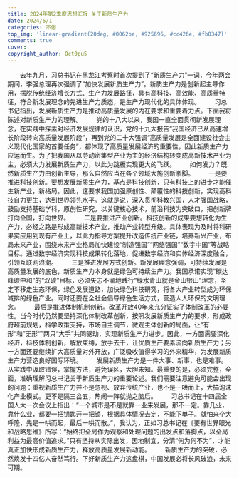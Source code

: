 ```yaml
---
title: 2024年第2季度思想汇报 关于新质生产力
date: 2024/6/1
categories: 不倦
top_img: 'linear-gradient(20deg, #0062be, #925696, #cc426e, #fb0347)'
comments: true
cover: 
copyright_author: Oct0pu5
---
```


&ensp;&ensp;&ensp;&ensp;去年九月，习总书记在黑龙江考察时首次提到了“新质生产力”一词，今年两会期间，李强总理再次强调了“加快发展新质生产力”。新质生产力是创新起主导作用，摆脱传统经济增长方式、生产力发展路径，具有高科技、高效能、高质量特征，符合新发展理念的先进生产力质态，是生产力现代化的具体体现。
&ensp;&ensp;&ensp;&ensp;习总书记指出，发展新质生产力是推动高质量发展的内在要求和重要着力点。下面我将陈述对新质生产力的理解。
&ensp;&ensp;&ensp;&ensp;党的十八大以来，我国一直全面贯彻新发展理念，在实践中探索对经济发展规律的认识，党的十九大报告“我国经济已从高速增长阶段转向高质量发展阶段”，再到党的二十大强调“高质量发展是全面建设社会主义现代化国家的首要任务”，都体现了高质量发展经济的重要性，因此新质生产力应运而生。为了把我国从以劳动密集型产业为主的经济结构转变成高新技术产业为主，必须大力发展新质生产力，以此为跳板实现更大的飞跃。
&ensp;&ensp;&ensp;&ensp;如何发力？既然新质生产力由创新主导，那么自然应当在各个领域大施创新拳脚。
&ensp;&ensp;&ensp;&ensp;一是要推进科技创新。要想发展新质生产力，基点是科技创新，只有科技上的进步才能催生新产业，新格局。因此，这要求我国加强原创性、颠覆性的科技创新，实现高科技自力更生，达到世界领先水平。这就是说，深入贯彻科教兴国，人才强国战略，鼓励支持基础学科，原创性研究，以关键核心技术，前沿科技为突破口，把创新牌打向全国，打向世界。
&ensp;&ensp;&ensp;&ensp;二是要推进产业创新。科技创新的成果要想转化为生产力，必经之路是形成高新技术产业，推动产业转型升级。具体表现为及时将科研果实应用到现有产业上，以此为指导方案提升改造传统产业链，培养新兴产业，布局未来产业，围绕未来产业格局加快建设“制造强国”“网络强国”“数字中国”等战略目标。通过数字经济实现科技成果转化落地，促进数字经济和实体经济深度融合，引领互联网浪潮。
&ensp;&ensp;&ensp;&ensp;三是推进发展方式创新。新发展理念强调，可持续发展是高质量发展的底色，新质生产力本身就是绿色可持续生产力。我国承诺实现“碳达峰碳中和”的“双碳”目标，必须矢志不渝地践行“绿水青山就是金山银山”理念，坚定不移走生态环保，绿色发展道路，加快绿色科技研究，将各大产业转型成为环保减排的绿色产业。同时还要在全社会倡导绿色生活方式，营造人人环保的文明理念。
&ensp;&ensp;&ensp;&ensp;最后是推进体制机制创新。改革开放40年来充分证实了体制改革的必要性。当今时代仍然要坚持深化体制改革创新，按照发展新质生产力的要求，形成政府超前规划，科学政策支持，市场自主调节，微观主体创新的局面，让“有形“和”无形“”两只“大手”共同驱动，实现新质生产力进步。因此，一方面需要深化经济，科技体制创新，解放束缚，放手去干，让优质生产要素流向新质生产力；另一方面还要继续扩大高质量对外开放，广泛吸收值得学习的外来精华，为发展新质生产力营造良好国际环境。
&ensp;&ensp;&ensp;&ensp;发展新质生产力是一件大事、新事，也是难事。从实践中汲取错误，掌握方法，避免误区，大胆未知。最重要的是，必须完整，全面，准确理解习总书记关于新质生产力的重要论述。我们需要注意避免可能会出现的问题：重视新质生产力并不是忽视、放弃传统产业，也不是一哄而上，大搞泡沫化产业模式。更不是隔三岔五，热闹一阵就抛之脑后。
&ensp;&ensp;&ensp;&ensp;习总书记在十四届全国人大一次会议上指出：“一个城市是不是就靠一业来发展，那不一定。靠几业，靠什么业，都要一把钥匙开一把锁，根据具体情况去定，不能下单子。就怕来个大呼隆，先是一哄而起，最后一哄而散。”，我认为，正如习总书记在《要有世界眼光和战略思维》所写：“始终把全局作为观察和处理问题的出发点和落脚点，以全局利益为最高价值追求。”只有坚持从实际出发，因地制宜，分清“何为何不为”，才能真正加快形成新质生产力，释放高质量发展新动能。
&ensp;&ensp;&ensp;&ensp;新质生产力的突破，必然焕发十四亿人奋然笃行。下好新质生产力这盘棋，中国发展必将长风破浪，未来可期。